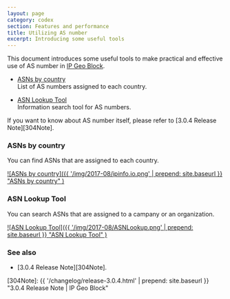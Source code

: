 ```yaml
---
layout: page
category: codex
section: Features and performance
title: Utilizing AS number
excerpt: Introducing some useful tools
---
```


This document introduces some useful tools to make practical and effective 
use of AS number in [IP Geo Block][IP-Geo-Block].

- [ASNs by country][ASN-Country]  
  List of AS numbers assigned to each country.

- [ASN Lookup Tool][ASN-Lookup]  
  Information search tool for AS numbers.

If you want to know about AS number itself, please refer to [3.0.4 Release 
Note][304Note].

<!--more-->

### ASNs by country ###

You can find ASNs that are assigned to each country.

[![ASNs by country]({{ '/img/2017-08/ipinfo.io.png' | prepend: site.baseurl }}
  "ASNs by country"
)][ASN-Country]

### ASN Lookup Tool ###

You can search ASNs that are assigned to a campany or an organization.

[![ASN Lookup Tool]({{ '/img/2017-08/ASNLookup.png' | prepend: site.baseurl }}
  "ASN Lookup Tool"
)][ASN-Lookup]

### See also ###

- [3.0.4 Release Note][304Note].

[IP-Geo-Block]: https://wordpress.org/plugins/ip-geo-block/ "WordPress › IP Geo Block « WordPress Plugins"
[ASN-Country]:  https://ipinfo.io/countries/ "Country IP Address Report - ipinfo.io"
[ASN-Lookup]:   https://www.ultratools.com/tools/asnInfo "ASN Lookup Tool | UltraTools"
[304Note]:      {{ '/changelog/release-3.0.4.html' | prepend: site.baseurl }} "3.0.4 Release Note | IP Geo Block"

